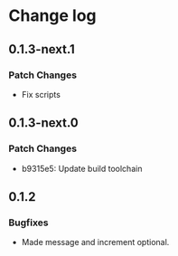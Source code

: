 # Change log

## 0.1.3-next.1

### Patch Changes

- Fix scripts

## 0.1.3-next.0

### Patch Changes

- b9315e5: Update build toolchain

## 0.1.2

### Bugfixes

- Made message and increment optional.
